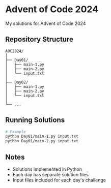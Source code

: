 # Advent of Code 2024

My solutions for Advent of Code 2024

## Repository Structure

```
AOC2024/
│
├── Day01/
│   ├── main-1.py
│   ├── main-2.py
│   └── input.txt
│
├── Day02/
│   ├── main-1.py
│   ├── main-2.py
│   └── input.txt
│
└── ...
```

## Running Solutions

```bash
# Example
python Day01/main-1.py input.txt
python Day01/main-2.py input.txt
```

## Notes

- Solutions implemented in Python
- Each day has separate solution files
- Input files included for each day's challenge
